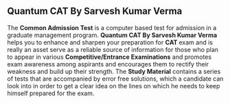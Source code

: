 <h2>Quantum CAT By Sarvesh Kumar Verma</h2>

<p>The <strong>Common Admission Test</strong> is a computer based test for admission in a graduate management program. <strong>Quantum CAT By Sarvesh Kumar Verma </strong>helps you to enhance and sharpen your preparation for <strong>CAT </strong>exam and is really an asset serve as a reliable source of information for those who plan to appear in various <strong>Competitive/Entrance Examinations</strong> and promotes exam awareness among aspirants and encourages them to rectify their weakness and build up their strength. The <strong>Study Material</strong> contains a series of tests that are accompanied by error free solutions, which a candidate can look into in order to get a clear idea on the lines on which he needs to keep himself prepared for the exam.</p>

